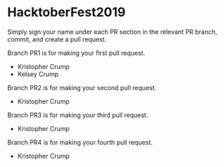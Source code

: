 # HacktoberFest2019

Simply sign your name under each PR section in the relevant PR branch, commit, and create a pull request.

Branch PR1 is for making your first pull request.
- Kristopher Crump
- Kelsey Crump

Branch PR2 is for making your second pull request.
- Kristopher Crump

Branch PR3 is for making your third pull request.
- Kristopher Crump

Branch PR4 is for making your fourth pull request.
- Kristopher Crump
